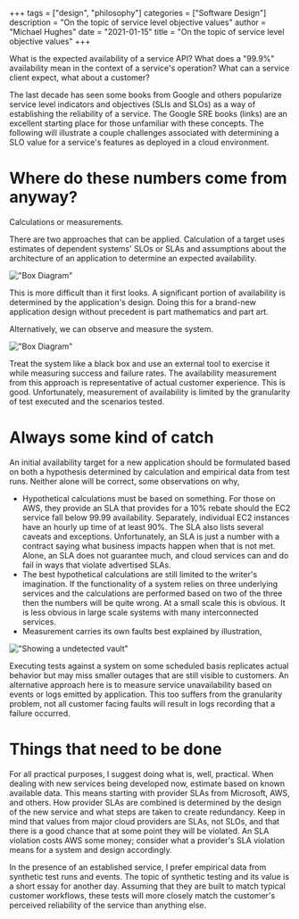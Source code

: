 +++
tags = ["design", "philosophy"]
categories = ["Software Design"]
description = "On the topic of service level objective values"
author = "Michael Hughes"
date = "2021-01-15"
title = "On the topic of service level objective values" 
+++

What is the expected availability of a service API? What does a "99.9%" availability mean in the context of a service's operation? What can a service client expect, what about a customer?

<!--more-->

The last decade has seen some books from Google and others popularize service level indicators and objectives (SLIs and SLOs) as a way of establishing the reliability of a service. The Google SRE books (links) are an excellent starting place for those unfamiliar with these concepts.
The following will illustrate a couple challenges associated with determining a SLO value for a service's features as deployed in a cloud environment.


# Where do these numbers come from anyway?

Calculations or measurements.

There are two approaches that can be applied. Calculation of a target uses estimates of dependent systems' SLOs or SLAs and assumptions about the architecture of an application to determine an expected availability.

!["Box Diagram"](/images/2020-01-15-slos/slo-by-calc.svg "A service with two dependencies")

This is more difficult than it first looks. A significant portion of availability is determined by the application's design. Doing this for a brand-new application design without precedent is part mathematics and part art.

Alternatively, we can observe and measure the system. 

!["Box Diagram"](/images/2020-01-15-slos/slo-by-measure.svg "A service treated as a blackbox")

Treat the system like a black box and use an external tool to exercise it while measuring success and failure rates. The availability measurement from this approach is representative of actual customer experience. This is good. Unfortunately, measurement of availability is limited by the granularity of test executed and the scenarios tested.

# Always some kind of catch

An initial availability target for a new application should be formulated based on both a hypothesis determined by calculation and empirical data from test runs. Neither alone will be correct, some observations on why,

  - Hypothetical calculations must be based on something. For those on AWS, they provide an SLA that provides for a 10% rebate should the EC2 service fall below 99.99 availability. Separately, individual EC2 instances have an hourly up time of at least 90%. The SLA also lists several caveats and exceptions. Unfortunately, an SLA is just a number with a contract saying what business impacts happen when that is not met. Alone, an SLA does not guarantee much, and cloud services can and do fail in ways that violate advertised SLAs.
  - The best hypothetical calculations are still limited to the writer's imagination. If the functionality of a system relies on three underlying services and the calculations are performed based on two of the three then the numbers will be quite wrong. At a small scale this is obvious. It is less obvious in large scale systems with many interconnected services. 
  - Measurement carries its own faults best explained by illustration,

!["Showing a undetected vault"](/images/2020-01-15-slos/slo-test-granularity.svg "Showing a undetected vault")

Executing tests against a system on some scheduled basis replicates actual behavior but may miss smaller outages that are still visible to customers. An alternative approach here is to measure service unavailability based on events or logs emitted by application. This too suffers from the granularity problem, not all customer facing faults will result in logs recording that a failure occurred.

# Things that need to be done

For all practical purposes, I suggest doing what is, well, practical. When dealing with new services being developed now, estimate based on known available data. This means starting with provider SLAs from Microsoft, AWS, and others. How provider SLAs are combined is determined by the design of the new service and what steps are taken to create redundancy. Keep in mind that values from major cloud providers are SLAs, not SLOs, and that there is a good chance that at some point they will be violated. An SLA violation costs AWS some money; consider what a provider's SLA violation means for a system and design accordingly. 

In the presence of an established service, I prefer empirical data from synthetic test runs and events. The topic of synthetic testing and its value is a short essay for another day. Assuming that they are built to match typical customer workflows, these tests will more closely match the customer's perceived reliability of the service than anything else. 
